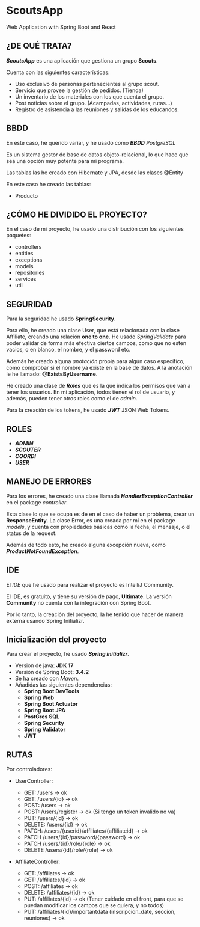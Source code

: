 # ScoutsApp
Web Application with Spring Boot and React

## ¿DE QUÉ TRATA?

***ScoutsApp*** es una aplicación que gestiona un grupo **Scouts**.

Cuenta con las siguientes características:
- Uso exclusivo de personas pertenecientes al grupo scout.
- Servicio que provee la gestión de pedidos. (Tienda)
- Un inventario de los materiales con los que cuenta el grupo.
- Post noticias sobre el grupo. (Acampadas, actividades, rutas...)
- Registro de asistencia a las reuniones y salidas de los educandos.

## BBDD

En este caso, he querido variar, y he usado como ***BBDD*** *PostgreSQL* 

Es un sistema gestor de base de datos objeto-relacional, lo que hace que sea una opción muy potente para mi programa.

Las tablas las he creado con Hibernate y JPA, desde las clases @Entity

En este caso he creado las tablas:

- Producto






## ¿CÓMO HE DIVIDIDO EL PROYECTO?

En el caso de mi proyecto, he usado una distribución con los siguientes paquetes:

  - controllers
  - entities
  - exceptions
  - models
  - repositories
  - services
  - util

## SEGURIDAD

Para la seguridad he usado **SpringSecurity**.

Para ello, he creado una clase User, que está relacionada con la clase Affiliate, creando una relación **one to one**.
He usado *SpringValidate* para poder validar de forma más efectiva ciertos campos, como que no esten vacios, o en blanco, el nombre, y el password etc.

Además he creado alguna *anotación* propia para algún caso específico, como comprobar si el nombre ya existe en la base de datos.
A la anotación le he llamado: **@ExistsByUsername**.

He creado una clase de ***Roles*** que es la que indica los permisos que van a tener los usuarios.
En mi aplicación, todos tienen el rol de usuario, y además, pueden tener otros roles como el de *admin*.

Para la creación de los tokens, he usado ***JWT*** JSON Web Tokens.

## ROLES

- ***ADMIN***
- ***SCOUTER***
- ***COORDI***
- ***USER***

## MANEJO DE ERRORES

Para los errores, he creado una clase llamada ***HandlerExceptionController*** en el package *controller*.

Esta clase lo que se ocupa es de en el caso de haber un problema, crear un **ResponseEntity<Error>**.
La clase Error, es una creada por mi en el package *models*, y cuenta con propiedades básicas como la fecha, el mensaje, o el status de la request.

Además de todo esto, he creado alguna excepción nueva, como ***ProductNotFoundException***.

## IDE 

El *IDE* que he usado para realizar el proyecto es IntelliJ Community.

El IDE, es gratuito, y tiene su versión de pago, **Ultimate**. La versión **Community** no cuenta con la integración
con Spring Boot.

Por lo tanto, la creación del proyecto, la he tenido que hacer de manera externa usando Spring Initializr.

## Inicialización del proyecto

Para crear el proyecto, he usado ***Spring initializr***.

- Version de java: **JDK 17**
- Versión de Spring Boot: **3.4.2**
- Se ha creado con *Maven*.
- Añadidas las siguientes dependencias:
  - **Spring Boot DevTools**
  - **Spring Web**
  - **Spring Boot Actuator**
  - **Spring Boot JPA**
  - **PostGres SQL**
  - **Spring Security**
  - **Spring Validator**
  - **JWT**

## RUTAS

Por controladores:

- UserController:

  - GET: /users -> ok
  - GET: /users/{id} -> ok
  - POST: /users -> ok
  - POST: /users/register -> ok (Si tengo un token invalido no va)
  - PUT: /users/{id} -> ok
  - DELETE: /users/{id} -> ok
  - PATCH: /users/{userid}/affiliates/{affiliateid} -> ok
  - PATCH /users/{id}/password/{password} -> ok
  - PATCH /users/{id}/role/{role} -> ok
  - DELETE /users/{id}/role/{role} -> ok
  
- AffiliateController:

  - GET: /affiliates -> ok
  - GET: /affiliates/{id} -> ok
  - POST: /affiliates -> ok
  - DELETE: /affiliates/{id} -> ok
  - PUT: /affiliates/{id} -> ok (Tener cuidado en el front, para que se puedan modificar los campos que se quiera, y no todos)
  - PUT: /affiliates/{id}/importantdata (inscripcion_date, seccion, reuniones) -> ok
